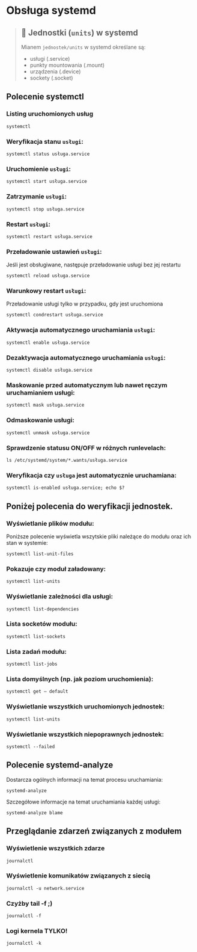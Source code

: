 # Obsługa systemd

> ## :nut_and_bolt:  Jednostki (`units`) w systemd
> Mianem `jednostek/units` w systemd określane są:
> * usługi (.service)
> * punkty mountowania (.mount)
> * urządzenia (.device)
> * sockety (.socket)

## Polecenie systemctl

### Listing uruchomionych usług
```
systemctl
```

### Weryfikacja stanu `usługi`:
```
systemctl status usługa.service
```

### Uruchomienie `usługi`:
```
systemctl start usługa.service
```

### Zatrzymanie `usługi`:
```
systemctl stop usługa.service
```

### Restart `usługi`:
```
systemctl restart usługa.service
```

### Przeładowanie ustawień `usługi`:
Jeśli jest obsługiwane, następuje przeładowanie usługi bez jej restartu
```
systemctl reload usługa.service
```

### Warunkowy restart `usługi`:
Przeładowanie usługi tylko w przypadku, gdy jest uruchomiona
```
systemctl condrestart usługa.service
```

### Aktywacja automatycznego uruchamiania `usługi`:
```
systemctl enable usługa.service
```

### Dezaktywacja automatycznego uruchamiania `usługi`:
```
systemctl disable usługa.service
```

### Maskowanie przed automatycznym lub nawet ręczym uruchamianiem usługi:
```
systemctl mask usługa.service
```

### Odmaskowanie usługi:
```
systemctl unmask usługa.service
```
### Sprawdzenie statusu ON/OFF w różnych runlevelach:
```
ls /etc/systemd/system/*.wants/usługa.service	
```

### Weryfikacja czy `usługa` jest automatycznie uruchamiana:
```
systemctl is-enabled usługa.service; echo $?
```

## Poniżej polecenia do weryfikacji jednostek.

### Wyświetlanie plików modułu:
Poniższe polecenie wyświetla wszytskie pliki należące do modułu oraz ich stan w systemie:
```
systemctl list-unit-files
```
### Pokazuje czy moduł załadowany:
```
systemctl list-units
```
### Wyświetlanie zależności dla usługi:
```
systemctl list-dependencies
```
### Lista socketów modułu:
```
systemctl list-sockets
```
### Lista zadań modułu:
```
systemctl list-jobs
```
### Lista domyślnych (np. jak poziom uruchomienia):
```
systemctl get – default
```
### Wyświetlanie wszystkich uruchomionych jednostek:
```
systemctl list-units
```

### Wyświetlanie wszystkich niepoprawnych jednostek:
```
systemctl --failed
```

## Polecenie systemd-analyze
Dostarcza ogólnych informacji na temat procesu uruchamiania:
```
systemd-analyze
```
Szczegółowe informacje na temat uruchamiania każdej usługi:
```
systemd-analyze blame
```

## Przeglądanie zdarzeń związanych z modułem
### Wyświetlenie wszystkich zdarze
```
journalctl
```
### Wyświetlenie komunikatów związanych z siecią
```
journalctl -u network.service
```
### Czyżby tail -f ;)
```
journalctl -f
```
### Logi kernela TYLKO!
```
journalctl -k
```
